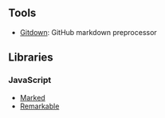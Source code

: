 ## Tools

* [Gitdown](https://github.com/gajus/gitdown): GitHub markdown preprocessor

## Libraries

### JavaScript

* [Marked](https://github.com/chjj/marked)
* [Remarkable](https://github.com/jonschlinkert/remarkable)
